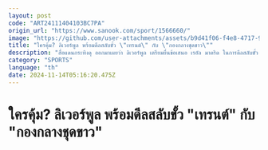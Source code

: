 ```yaml
---
layout: post
code: "ART24111404103BC7PA"
origin_url: "https://www.sanook.com/sport/1566660/"
image: "https://github.com/user-attachments/assets/b9d41f06-f4e8-4717-9bb0-ecba2db6bab3"
title: "ใครคุ้ม? ลิเวอร์พูล พร้อมดีลสลับขั้ว \"เทรนต์\" กับ \"กองกลางชุดขาว\""
description: "สื่อแดนกระทิงดุ ออกมาเผยว่า ลิเวอร์พูล เตรียมยื่นข้อเสนอ เรอัล มาดริด ในการดีลสลับขั้ว เทรนต์ อเล็กซานเดอร์-อาร์โนลด์ กับ ออเรลิยง ชูอาเมนี กองกลางชาวฝรั่งเศส"
category: "SPORTS"
language: "th"
date: 2024-11-14T05:16:20.475Z
---
```


# ใครคุ้ม? ลิเวอร์พูล พร้อมดีลสลับขั้ว "เทรนต์" กับ "กองกลางชุดขาว"